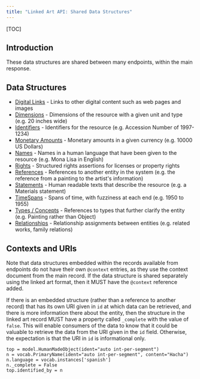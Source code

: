 ```yaml
---
title: "Linked Art API: Shared Data Structures"
---
```


[TOC]

## Introduction

These data structures are shared between many endpoints, within the main response. 

## Data Structures

* [Digital Links](digital/) - Links to other digital content such as web pages and images
* [Dimensions](dimension/) - Dimensions of the resource with a given unit and type (e.g. 20 inches wide)
* [Identifiers](identifier/) - Identifiers for the resource (e.g. Accession Number of 1997-1234)
* [Monetary Amounts](money/) - Monetary amounts in a given currency (e.g. 10000 US Dollars)
* [Names](name/) - Names in a human language that have been given to the resource (e.g. Mona Lisa in English)
* [Rights](right/) - Structured rights assertions for licenses or property rights
* [References](reference/) - References to another entity in the system (e.g. the reference from a painting to the artist's information)
* [Statements](statement/) - Human readable texts that describe the resource (e.g. a Materials statement)
* [TimeSpans](timespan/) - Spans of time, with fuzziness at each end (e.g. 1950 to 1955)
* [Types / Concepts](type/) - References to types that further clarify the entity (e.g. Painting rather than Object)
* [Relationships](assignment/) - Relationship assignments between entities (e.g. related works, family relations)


## Contexts and URIs

Note that data structures embedded within the records available from endpoints do not have their own `@context` entries, as they use the context document from the main record. If the data structure is shared separately using the linked art format, then it MUST have the `@context` reference added.

If there is an embedded structure (rather than a reference to another record) that has its own URI given in `id` at which data can be retrieved, and there is more information there about the entity, then the structure in the linked art record MUST have a property called `_complete` with the value of `false`. This will enable consumers of the data to know that it could be valuable to retrieve the data from the URI given in the `id` field. Otherwise, the expectation is that the URI in `id` is informational only.


```crom
top = model.HumanMadeObject(ident="auto int-per-segment")
n = vocab.PrimaryName(ident="auto int-per-segment", content="Hacha")
n.language = vocab.instances['spanish']
n._complete = False
top.identified_by = n
```
